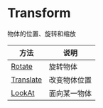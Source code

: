 # Transform

物体的位置、旋转和缩放

| 方法                        | 说明         |
| --------------------------- | ------------ |
| [Rotate](./Rotate.md)       | 旋转物体     |
| [Translate](./Translate.md) | 改变物体位置 |
| [LookAt](./LookAt.md)       | 面向某一物体 |

